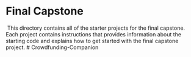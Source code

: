 # Final Capstone
​
This directory contains all of the starter projects for the final capstone.
​
Each project contains instructions that provides information about the starting code and explains how to get started with the final capstone project.
#   C r o w d f u n d i n g - C o m p a n i o n  
 